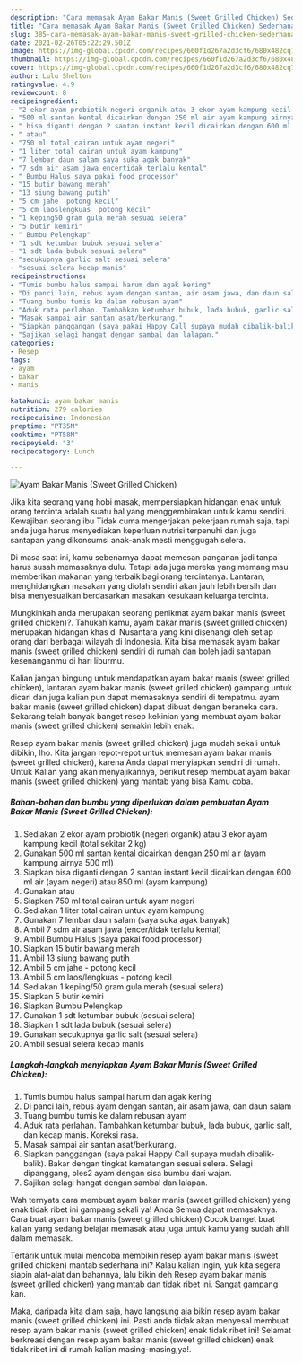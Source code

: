 ```yaml
---
description: "Cara memasak Ayam Bakar Manis (Sweet Grilled Chicken) Sederhana dan Mudah Dibuat"
title: "Cara memasak Ayam Bakar Manis (Sweet Grilled Chicken) Sederhana dan Mudah Dibuat"
slug: 385-cara-memasak-ayam-bakar-manis-sweet-grilled-chicken-sederhana-dan-mudah-dibuat
date: 2021-02-26T05:22:29.501Z
image: https://img-global.cpcdn.com/recipes/660f1d267a2d3cf6/680x482cq70/ayam-bakar-manis-sweet-grilled-chicken-foto-resep-utama.jpg
thumbnail: https://img-global.cpcdn.com/recipes/660f1d267a2d3cf6/680x482cq70/ayam-bakar-manis-sweet-grilled-chicken-foto-resep-utama.jpg
cover: https://img-global.cpcdn.com/recipes/660f1d267a2d3cf6/680x482cq70/ayam-bakar-manis-sweet-grilled-chicken-foto-resep-utama.jpg
author: Lulu Shelton
ratingvalue: 4.9
reviewcount: 8
recipeingredient:
- "2 ekor ayam probiotik negeri organik atau 3 ekor ayam kampung kecil total sekitar 2 kg"
- "500 ml santan kental dicairkan dengan 250 ml air ayam kampung airnya 500 ml"
- " bisa diganti dengan 2 santan instant kecil dicairkan dengan 600 ml air ayam negeri atau 850 ml ayam kampung"
- " atau"
- "750 ml total cairan untuk ayam negeri"
- "1 liter total cairan untuk ayam kampung"
- "7 lembar daun salam saya suka agak banyak"
- "7 sdm air asam jawa encertidak terlalu kental"
- " Bumbu Halus saya pakai food processor"
- "15 butir bawang merah"
- "13 siung bawang putih"
- "5 cm jahe  potong kecil"
- "5 cm laoslengkuas  potong kecil"
- "1 keping50 gram gula merah sesuai selera"
- "5 butir kemiri"
- " Bumbu Pelengkap"
- "1 sdt ketumbar bubuk sesuai selera"
- "1 sdt lada bubuk sesuai selera"
- "secukupnya garlic salt sesuai selera"
- "sesuai selera kecap manis"
recipeinstructions:
- "Tumis bumbu halus sampai harum dan agak kering"
- "Di panci lain, rebus ayam dengan santan, air asam jawa, dan daun salam"
- "Tuang bumbu tumis ke dalam rebusan ayam"
- "Aduk rata perlahan. Tambahkan ketumbar bubuk, lada bubuk, garlic salt, dan kecap manis. Koreksi rasa."
- "Masak sampai air santan asat/berkurang."
- "Siapkan panggangan (saya pakai Happy Call supaya mudah dibalik-balik). Bakar dengan tingkat kematangan sesuai selera. Selagi dipanggang, oles2 ayam dengan sisa bumbu dari wajan."
- "Sajikan selagi hangat dengan sambal dan lalapan."
categories:
- Resep
tags:
- ayam
- bakar
- manis

katakunci: ayam bakar manis 
nutrition: 279 calories
recipecuisine: Indonesian
preptime: "PT35M"
cooktime: "PT58M"
recipeyield: "3"
recipecategory: Lunch

---
```



![Ayam Bakar Manis (Sweet Grilled Chicken)](https://img-global.cpcdn.com/recipes/660f1d267a2d3cf6/680x482cq70/ayam-bakar-manis-sweet-grilled-chicken-foto-resep-utama.jpg)

Jika kita seorang yang hobi masak, mempersiapkan hidangan enak untuk orang tercinta adalah suatu hal yang menggembirakan untuk kamu sendiri. Kewajiban seorang ibu Tidak cuma mengerjakan pekerjaan rumah saja, tapi anda juga harus menyediakan keperluan nutrisi terpenuhi dan juga santapan yang dikonsumsi anak-anak mesti menggugah selera.

Di masa  saat ini, kamu sebenarnya dapat memesan panganan jadi tanpa harus susah memasaknya dulu. Tetapi ada juga mereka yang memang mau memberikan makanan yang terbaik bagi orang tercintanya. Lantaran, menghidangkan masakan yang diolah sendiri akan jauh lebih bersih dan bisa menyesuaikan berdasarkan masakan kesukaan keluarga tercinta. 



Mungkinkah anda merupakan seorang penikmat ayam bakar manis (sweet grilled chicken)?. Tahukah kamu, ayam bakar manis (sweet grilled chicken) merupakan hidangan khas di Nusantara yang kini disenangi oleh setiap orang dari berbagai wilayah di Indonesia. Kita bisa memasak ayam bakar manis (sweet grilled chicken) sendiri di rumah dan boleh jadi santapan kesenanganmu di hari liburmu.

Kalian jangan bingung untuk mendapatkan ayam bakar manis (sweet grilled chicken), lantaran ayam bakar manis (sweet grilled chicken) gampang untuk dicari dan juga kalian pun dapat memasaknya sendiri di tempatmu. ayam bakar manis (sweet grilled chicken) dapat dibuat dengan beraneka cara. Sekarang telah banyak banget resep kekinian yang membuat ayam bakar manis (sweet grilled chicken) semakin lebih enak.

Resep ayam bakar manis (sweet grilled chicken) juga mudah sekali untuk dibikin, lho. Kita jangan repot-repot untuk memesan ayam bakar manis (sweet grilled chicken), karena Anda dapat menyiapkan sendiri di rumah. Untuk Kalian yang akan menyajikannya, berikut resep membuat ayam bakar manis (sweet grilled chicken) yang mantab yang bisa Kamu coba.

<!--inarticleads1-->

##### Bahan-bahan dan bumbu yang diperlukan dalam pembuatan Ayam Bakar Manis (Sweet Grilled Chicken):

1. Sediakan 2 ekor ayam probiotik (negeri organik) atau 3 ekor ayam kampung kecil (total sekitar 2 kg)
1. Gunakan 500 ml santan kental dicairkan dengan 250 ml air (ayam kampung airnya 500 ml)
1. Siapkan  bisa diganti dengan 2 santan instant kecil dicairkan dengan 600 ml air (ayam negeri) atau 850 ml (ayam kampung)
1. Gunakan  atau
1. Siapkan 750 ml total cairan untuk ayam negeri
1. Sediakan 1 liter total cairan untuk ayam kampung
1. Gunakan 7 lembar daun salam (saya suka agak banyak)
1. Ambil 7 sdm air asam jawa (encer/tidak terlalu kental)
1. Ambil  Bumbu Halus (saya pakai food processor)
1. Siapkan 15 butir bawang merah
1. Ambil 13 siung bawang putih
1. Ambil 5 cm jahe - potong kecil
1. Ambil 5 cm laos/lengkuas - potong kecil
1. Sediakan 1 keping/50 gram gula merah (sesuai selera)
1. Siapkan 5 butir kemiri
1. Siapkan  Bumbu Pelengkap
1. Gunakan 1 sdt ketumbar bubuk (sesuai selera)
1. Siapkan 1 sdt lada bubuk (sesuai selera)
1. Gunakan secukupnya garlic salt (sesuai selera)
1. Ambil sesuai selera kecap manis




<!--inarticleads2-->

##### Langkah-langkah menyiapkan Ayam Bakar Manis (Sweet Grilled Chicken):

1. Tumis bumbu halus sampai harum dan agak kering
1. Di panci lain, rebus ayam dengan santan, air asam jawa, dan daun salam
1. Tuang bumbu tumis ke dalam rebusan ayam
1. Aduk rata perlahan. Tambahkan ketumbar bubuk, lada bubuk, garlic salt, dan kecap manis. Koreksi rasa.
1. Masak sampai air santan asat/berkurang.
1. Siapkan panggangan (saya pakai Happy Call supaya mudah dibalik-balik). Bakar dengan tingkat kematangan sesuai selera. Selagi dipanggang, oles2 ayam dengan sisa bumbu dari wajan.
1. Sajikan selagi hangat dengan sambal dan lalapan.




Wah ternyata cara membuat ayam bakar manis (sweet grilled chicken) yang enak tidak ribet ini gampang sekali ya! Anda Semua dapat memasaknya. Cara buat ayam bakar manis (sweet grilled chicken) Cocok banget buat kalian yang sedang belajar memasak atau juga untuk kamu yang sudah ahli dalam memasak.

Tertarik untuk mulai mencoba membikin resep ayam bakar manis (sweet grilled chicken) mantab sederhana ini? Kalau kalian ingin, yuk kita segera siapin alat-alat dan bahannya, lalu bikin deh Resep ayam bakar manis (sweet grilled chicken) yang mantab dan tidak ribet ini. Sangat gampang kan. 

Maka, daripada kita diam saja, hayo langsung aja bikin resep ayam bakar manis (sweet grilled chicken) ini. Pasti anda tiidak akan menyesal membuat resep ayam bakar manis (sweet grilled chicken) enak tidak ribet ini! Selamat berkreasi dengan resep ayam bakar manis (sweet grilled chicken) enak tidak ribet ini di rumah kalian masing-masing,ya!.

